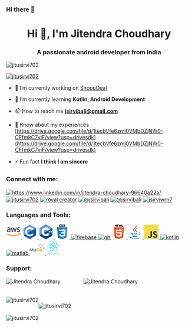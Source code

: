 ### Hi there 👋

<!--
**jitusirvi702/jitusirvi702** is a ✨ _special_ ✨ repository because its `README.md` (this file) appears on your GitHub profile.

Here are some ideas to get you started:

- 🔭 I’m currently working on ...
- 🌱 I’m currently learning ...
- 👯 I’m looking to collaborate on ...
- 🤔 I’m looking for help with ...
- 💬 Ask me about ...
- 📫 How to reach me: ...
- 😄 Pronouns: ...
- ⚡ Fun fact: ...
-->
<h1 align="center">Hi 👋, I'm Jitendra Choudhary</h1>
<h3 align="center">A passionate android developer from India</h3>

<p align="left"> <img src="https://komarev.com/ghpvc/?username=jitusirvi702&label=Profile%20views&color=0e75b6&style=flat" alt="jitusirvi702" /> </p>

<p align="left"> <a href="https://github.com/ryo-ma/github-profile-trophy"><img src="https://github-profile-trophy.vercel.app/?username=jitusirvi702" alt="jitusirvi702" /></a> </p>

- 🔭 I’m currently working on [ShoppDeal](https://shoppdeall.blogspot.com)

- 🌱 I’m currently learning **Kotlin, Android Development**

- 📫 How to reach me **jsirvibali@gmail.com**

- 📄 Know about my experiences [https://drive.google.com/file/d/1tecbVfe6zml0VMbDZjNW0-CFfmkC7viF/view?usp=drivesdk](https://drive.google.com/file/d/1tecbVfe6zml0VMbDZjNW0-CFfmkC7viF/view?usp=drivesdk)

- ⚡ Fun fact **I think I am sincere**

<h3 align="left">Connect with me:</h3>
<p align="left">
<a href="https://www.linkedin.com/in/jitendra-choudhary-96640a22a/" target="blank"><img align="center" src="https://raw.githubusercontent.com/rahuldkjain/github-profile-readme-generator/master/src/images/icons/Social/linked-in-alt.svg" alt="https://www.linkedin.com/in/jitendra-choudhary-96640a22a/" height="30" width="40" /></a>
<a href="https://instagram.com/jitusirvi702" target="blank"><img align="center" src="https://raw.githubusercontent.com/rahuldkjain/github-profile-readme-generator/master/src/images/icons/Social/instagram.svg" alt="jitusirvi702" height="30" width="40" /></a>
<a href="https://www.youtube.com/royalcreator" target="blank"><img align="center" src="https://raw.githubusercontent.com/rahuldkjain/github-profile-readme-generator/master/src/images/icons/Social/youtube.svg" alt="royal creator" height="30" width="40" /></a>
<a href="https://www.hackerrank.com/profile/jsirvibali" target="blank"><img align="center" src="https://raw.githubusercontent.com/rahuldkjain/github-profile-readme-generator/master/src/images/icons/Social/hackerrank.svg" alt="@jsirvibali" height="30" width="40" /></a>
<a href="https://www.leetcode.com/@jsirvibali" target="blank"><img align="center" src="https://raw.githubusercontent.com/rahuldkjain/github-profile-readme-generator/master/src/images/icons/Social/leet-code.svg" alt="@jsirvibali" height="30" width="40" /></a>
<a href="https://auth.geeksforgeeks.org/user/jsirviwrn7" target="blank"><img align="center" src="https://raw.githubusercontent.com/rahuldkjain/github-profile-readme-generator/master/src/images/icons/Social/geeks-for-geeks.svg" alt="jsirviwrn7" height="30" width="40" /></a>
</p>

<h3 align="left">Languages and Tools:</h3>
<p align="left"> <a href="https://aws.amazon.com" target="_blank" rel="noreferrer"> <img src="https://raw.githubusercontent.com/devicons/devicon/master/icons/amazonwebservices/amazonwebservices-original-wordmark.svg" alt="aws" width="40" height="40"/> </a> <a href="https://www.cprogramming.com/" target="_blank" rel="noreferrer"> <img src="https://raw.githubusercontent.com/devicons/devicon/master/icons/c/c-original.svg" alt="c" width="40" height="40"/> </a> <a href="https://www.w3schools.com/cpp/" target="_blank" rel="noreferrer"> <img src="https://raw.githubusercontent.com/devicons/devicon/master/icons/cplusplus/cplusplus-original.svg" alt="cplusplus" width="40" height="40"/> </a> <a href="https://www.w3schools.com/css/" target="_blank" rel="noreferrer"> <img src="https://raw.githubusercontent.com/devicons/devicon/master/icons/css3/css3-original-wordmark.svg" alt="css3" width="40" height="40"/> </a> <a href="https://firebase.google.com/" target="_blank" rel="noreferrer"> <img src="https://www.vectorlogo.zone/logos/firebase/firebase-icon.svg" alt="firebase" width="40" height="40"/> </a> <a href="https://git-scm.com/" target="_blank" rel="noreferrer"> <img src="https://www.vectorlogo.zone/logos/git-scm/git-scm-icon.svg" alt="git" width="40" height="40"/> </a> <a href="https://www.w3.org/html/" target="_blank" rel="noreferrer"> <img src="https://raw.githubusercontent.com/devicons/devicon/master/icons/html5/html5-original-wordmark.svg" alt="html5" width="40" height="40"/> </a> <a href="https://www.java.com" target="_blank" rel="noreferrer"> <img src="https://raw.githubusercontent.com/devicons/devicon/master/icons/java/java-original.svg" alt="java" width="40" height="40"/> </a> <a href="https://developer.mozilla.org/en-US/docs/Web/JavaScript" target="_blank" rel="noreferrer"> <img src="https://raw.githubusercontent.com/devicons/devicon/master/icons/javascript/javascript-original.svg" alt="javascript" width="40" height="40"/> </a> <a href="https://kotlinlang.org" target="_blank" rel="noreferrer"> <img src="https://www.vectorlogo.zone/logos/kotlinlang/kotlinlang-icon.svg" alt="kotlin" width="40" height="40"/> </a> <a href="https://www.mathworks.com/" target="_blank" rel="noreferrer"> <img src="https://upload.wikimedia.org/wikipedia/commons/2/21/Matlab_Logo.png" alt="matlab" width="40" height="40"/> </a> <a href="https://www.mysql.com/" target="_blank" rel="noreferrer"> <img src="https://raw.githubusercontent.com/devicons/devicon/master/icons/mysql/mysql-original-wordmark.svg" alt="mysql" width="40" height="40"/> </a> <a href="https://reactjs.org/" target="_blank" rel="noreferrer"> <img src="https://raw.githubusercontent.com/devicons/devicon/master/icons/react/react-original-wordmark.svg" alt="react" width="40" height="40"/> </a> </p>

<h3 align="left">Support:</h3>
<p><a href="https://www.buymeacoffee.com/Jitendra Choudhary"> <img align="left" src="https://cdn.buymeacoffee.com/buttons/v2/default-yellow.png" height="50" width="210" alt="Jitendra Choudhary" /></a><a href="https://ko-fi.com/Jitendra Choudhary"> <img align="left" src="https://cdn.ko-fi.com/cdn/kofi3.png?v=3" height="50" width="210" alt="Jitendra Choudhary" /></a></p><br><br>

<p><img align="left" src="https://github-readme-stats.vercel.app/api/top-langs?username=jitusirvi702&show_icons=true&locale=en&layout=compact" alt="jitusirvi702" /></p>

<p>&nbsp;<img align="center" src="https://github-readme-stats.vercel.app/api?username=jitusirvi702&show_icons=true&locale=en" alt="jitusirvi702" /></p>

<p><img align="center" src="https://github-readme-streak-stats.herokuapp.com/?user=jitusirvi702&" alt="jitusirvi702" /></p>
